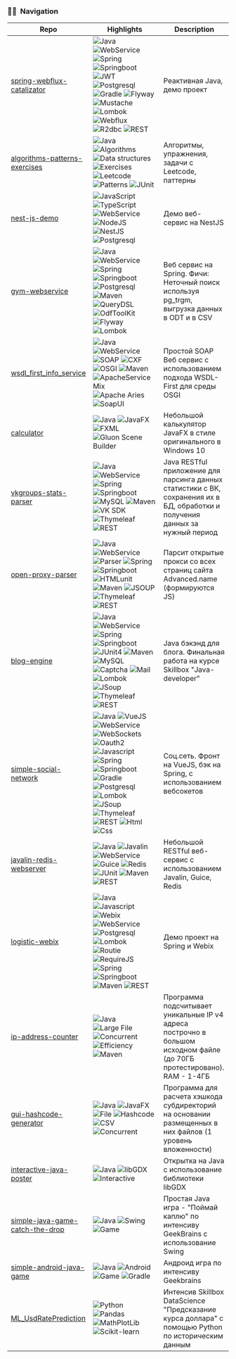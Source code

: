 ### 🤝🏻 &nbsp;Navigation

|               **Repo**      |           **Highlights**              | **Description** |
| --------------------------- | ------------------------------------- | ---------------- |
| [spring-webflux-catalizator](https://github.com/s-rb/spring-webflux-catalizator) | ![Java](https://img.shields.io/badge/-Java-05122A?style=flat&logo=Java&logoColor=FFA518) ![WebService](https://img.shields.io/badge/-WebService-05122A?style=flat) ![Spring](https://img.shields.io/badge/-Spring-05122A?style=flat&logo=Spring&logoColor=71b23c) ![Springboot](https://img.shields.io/badge/-SpringBoot-05122A?style=flat&logo=Springboot&logoColor=71b23c) ![JWT](https://img.shields.io/badge/-JWT-05122A?style=flat&logo=jsonwebtokens&logoColor=71b23c) ![Postgresql](https://img.shields.io/badge/-Postgresql-05122A?style=flat&logo=Postgresql&logoColor=fffffb) ![Gradle](https://img.shields.io/badge/-Gradle-05122A?style=flat&logo=Gradle&logoColor=fffffb) ![Flyway](https://img.shields.io/badge/-Flyway-05122A?style=flat) ![Mustache](https://img.shields.io/badge/-Mustache-05122A?style=flat) ![Lombok](https://img.shields.io/badge/-Lombok-05122A?style=flat) ![Webflux](https://img.shields.io/badge/-Webflux-05122A?style=flat) ![R2dbc](https://img.shields.io/badge/-R2dbc-05122A?style=flat) ![REST](https://img.shields.io/badge/-REST-05122A?style=flat) | Реактивная Java, демо проект |
| [algorithms-patterns-exercises](https://github.com/s-rb/algorithms-patterns-exercises) | ![Java](https://img.shields.io/badge/-Java-05122A?style=flat&logo=Java&logoColor=FFA518) ![Algorithms](https://img.shields.io/badge/-Algorithms-05122A?style=flat) ![Data structures](https://img.shields.io/badge/-Data_structures-05122A?style=flat) ![Exercises](https://img.shields.io/badge/-Exercises-05122A?style=flat) ![Leetcode](https://img.shields.io/badge/-Leetcode-05122A?style=flat&logo=leetcode&logoColor=FFA518) ![Patterns](https://img.shields.io/badge/-Patterns-05122A?style=flat) ![JUnit](https://img.shields.io/badge/-JUnit-05122A?style=flat) | Алгоритмы, упражнения, задачи с Leetcode, паттерны |
| [nest-js-demo](https://github.com/s-rb/nest-js-demo) | ![JavaScript](https://img.shields.io/badge/-JavaScript-05122A?style=flat&logo=javascript) ![TypeScript](https://img.shields.io/badge/-TypeScript-05122A?style=flat&logo=TypeScript) ![WebService](https://img.shields.io/badge/-WebService-05122A?style=flat) ![NodeJS](https://img.shields.io/badge/-NodeJS-05122A?style=flat&logo=NodedotJS) ![NestJS](https://img.shields.io/badge/-NestJS-05122A?style=flat&logo=NestJS) ![Postgresql](https://img.shields.io/badge/-Postgresql-05122A?style=flat&logo=Postgresql&logoColor=fffffb) | Демо веб-сервис на NestJS |
| [gym-webservice](https://github.com/s-rb/gym-webservice) | ![Java](https://img.shields.io/badge/-Java-05122A?style=flat&logo=Java&logoColor=FFA518) ![WebService](https://img.shields.io/badge/-WebService-05122A?style=flat) ![Spring](https://img.shields.io/badge/-Spring-05122A?style=flat&logo=Spring&logoColor=71b23c) ![Springboot](https://img.shields.io/badge/-SpringBoot-05122A?style=flat&logo=Springboot&logoColor=71b23c) ![Postgresql](https://img.shields.io/badge/-Postgresql-05122A?style=flat&logo=Postgresql&logoColor=fffffb) ![Maven](https://img.shields.io/badge/-Maven-05122A?style=flat&logo=apachemaven&logoColor=fffffb) ![QueryDSL](https://img.shields.io/badge/-QueryDSL-05122A?style=flat) ![OdfToolKit](https://img.shields.io/badge/-OdfToolKit-05122A?style=flat) ![Flyway](https://img.shields.io/badge/-Flyway-05122A?style=flat) ![Lombok](https://img.shields.io/badge/-Lombok-05122A?style=flat) | Веб сервис на Spring. Фичи: Неточный поиск используя pg_trgm, выгрузка данных в ODT и в CSV |
| [wsdl_first_info_service](https://github.com/s-rb/wsdl_first_info_service) | ![Java](https://img.shields.io/badge/-Java-05122A?style=flat&logo=Java&logoColor=FFA518) ![WebService](https://img.shields.io/badge/-WebService-05122A?style=flat) ![SOAP](https://img.shields.io/badge/-SOAP-05122A?style=flat) ![CXF](https://img.shields.io/badge/-CXF-05122A?style=flat) ![OSGI](https://img.shields.io/badge/-OSGI-05122A?style=flat) ![Maven](https://img.shields.io/badge/-Maven-05122A?style=flat&logo=apachemaven&logoColor=fffffb) ![ApacheServiceMix](https://img.shields.io/badge/-Apache_Service_Mix-05122A?style=flat) ![Apache Aries](https://img.shields.io/badge/-Apache_Aries-05122A?style=flat) ![SoapUI](https://img.shields.io/badge/-SoapUI-05122A?style=flat) | Простой SOAP Веб сервис с использованием подхода WSDL-First для среды OSGI |
| [calculator](https://github.com/s-rb/calculator) | ![Java](https://img.shields.io/badge/-Java-05122A?style=flat&logo=Java&logoColor=FFA518) ![JavaFX](https://img.shields.io/badge/-JavaFX-05122A?style=flat) ![FXML](https://img.shields.io/badge/-FXML-05122A?style=flat) ![Gluon Scene Builder](https://img.shields.io/badge/-Gluon_Scene_Builder-05122A?style=flat) | Небольшой калькулятор JavaFX в стиле оригинального в Windows 10 |
| [vkgroups-stats-parser](https://github.com/s-rb/vkgroups-stats-parser) | ![Java](https://img.shields.io/badge/-Java-05122A?style=flat&logo=Java&logoColor=FFA518) ![WebService](https://img.shields.io/badge/-WebService-05122A?style=flat) ![Spring](https://img.shields.io/badge/-Spring-05122A?style=flat&logo=Spring&logoColor=71b23c) ![Springboot](https://img.shields.io/badge/-SpringBoot-05122A?style=flat&logo=Springboot&logoColor=71b23c) ![MySQL](https://img.shields.io/badge/-MySQL-05122A?style=flat&logo=MySQL&logoColor=fffffb) ![Maven](https://img.shields.io/badge/-Maven-05122A?style=flat&logo=apachemaven&logoColor=fffffb) ![VK SDK](https://img.shields.io/badge/-VK_SDK-05122A?style=flat&logo=vk) ![Thymeleaf](https://img.shields.io/badge/-Thymeleaf-05122A?style=flat&logo=Thymeleaf) ![REST](https://img.shields.io/badge/-REST-05122A?style=flat) | Java RESTful приложение для парсинга данных статистики с ВК, сохранения их в БД, обработки и получения данных за нужный период |
| [open-proxy-parser](https://github.com/s-rb/open-proxy-parser) | ![Java](https://img.shields.io/badge/-Java-05122A?style=flat&logo=Java&logoColor=FFA518) ![WebService](https://img.shields.io/badge/-WebService-05122A?style=flat) ![Parser](https://img.shields.io/badge/-Parser-05122A?style=flat) ![Spring](https://img.shields.io/badge/-Spring-05122A?style=flat&logo=Spring&logoColor=71b23c) ![Springboot](https://img.shields.io/badge/-SpringBoot-05122A?style=flat&logo=Springboot&logoColor=71b23c) ![HTMLunit](https://img.shields.io/badge/-HtmlUnit-05122A?style=flat) ![Maven](https://img.shields.io/badge/-Maven-05122A?style=flat&logo=apachemaven&logoColor=fffffb) ![JSOUP](https://img.shields.io/badge/-JSOUP-05122A?style=flat) ![Thymeleaf](https://img.shields.io/badge/-Thymeleaf-05122A?style=flat&logo=Thymeleaf) ![REST](https://img.shields.io/badge/-REST-05122A?style=flat) | Парсит открытые прокси со всех страниц сайта Advanced.name (формируются JS) |
| [blog-engine](https://github.com/s-rb/blog-engine) | ![Java](https://img.shields.io/badge/-Java-05122A?style=flat&logo=Java&logoColor=FFA518) ![WebService](https://img.shields.io/badge/-WebService-05122A?style=flat) ![Spring](https://img.shields.io/badge/-Spring-05122A?style=flat&logo=Spring&logoColor=71b23c) ![Springboot](https://img.shields.io/badge/-SpringBoot-05122A?style=flat&logo=Springboot&logoColor=71b23c) ![JUnit4](https://img.shields.io/badge/-JUnit4-05122A?style=flat) ![Maven](https://img.shields.io/badge/-Maven-05122A?style=flat&logo=apachemaven&logoColor=fffffb) ![MySQL](https://img.shields.io/badge/-MySQL8-05122A?style=flat&logo=mysql&logoColor=fffffb) ![Captcha](https://img.shields.io/badge/-Captcha-05122A?style=flat) ![Mail](https://img.shields.io/badge/-Spring_Mail-05122A?style=flat&logo=springboot) ![Lombok](https://img.shields.io/badge/-Lombok-05122A?style=flat&logo=lombok) ![JSoup](https://img.shields.io/badge/-JSoup-05122A?style=flat&logo=jsoup) ![Thymeleaf](https://img.shields.io/badge/-Thymeleaf-05122A?style=flat&logo=Thymeleaf) ![REST](https://img.shields.io/badge/-REST-05122A?style=flat) | Java бэкэнд для блога. Финальная работа на курсе Skillbох "Java-developer" |
| [simple-social-network](https://github.com/s-rb/simple-social-network) | ![Java](https://img.shields.io/badge/-Java-05122A?style=flat&logo=Java&logoColor=FFA518) ![VueJS](https://img.shields.io/badge/-VueJS-05122A?style=flat&logo=vuedotjs) ![WebService](https://img.shields.io/badge/-WebService-05122A?style=flat) ![WebSockets](https://img.shields.io/badge/-WebSockets-05122A?style=flat) ![Oauth2](https://img.shields.io/badge/-Oauth2-05122A?style=flat&logo=oauth) ![Javascript](https://img.shields.io/badge/-Javascript-05122A?style=flat&logo=Javascript) ![Spring](https://img.shields.io/badge/-Spring-05122A?style=flat&logo=Spring&logoColor=71b23c) ![Springboot](https://img.shields.io/badge/-SpringBoot-05122A?style=flat&logo=Springboot&logoColor=71b23c) ![Gradle](https://img.shields.io/badge/-Gradle-05122A?style=flat&logo=gradle&logoColor=fffffb) ![Postgresql](https://img.shields.io/badge/-Postgresql-05122A?style=flat&logo=Postgresql&logoColor=fffffb) ![Lombok](https://img.shields.io/badge/-Lombok-05122A?style=flat&logo=lombok) ![JSoup](https://img.shields.io/badge/-JSoup-05122A?style=flat&logo=jsoup) ![Thymeleaf](https://img.shields.io/badge/-Thymeleaf-05122A?style=flat&logo=Thymeleaf) ![REST](https://img.shields.io/badge/-REST-05122A?style=flat) ![Html](https://img.shields.io/badge/-Html-05122A?style=flat&logo=html) ![Css](https://img.shields.io/badge/-Css-05122A?style=flat&logo=css) | Соц.сеть. Фронт на VueJS, бэк на Spring, с использованием вебсокетов |
| [javalin-redis-webserver](https://github.com/s-rb/javalin-redis-webserver) | ![Java](https://img.shields.io/badge/-Java-05122A?style=flat&logo=Java&logoColor=FFA518) ![Javalin](https://img.shields.io/badge/-Javalin-05122A?style=flat&logo=Javalin) ![WebService](https://img.shields.io/badge/-WebService-05122A?style=flat) ![Guice](https://img.shields.io/badge/-Guice-05122A?style=flat&logo=guice) ![Redis](https://img.shields.io/badge/-Redis-05122A?style=flat&logo=redis&logoColor=yellow) ![JUnit](https://img.shields.io/badge/-JUnit-05122A?style=flat&logo=JUnit) ![Maven](https://img.shields.io/badge/-Maven-05122A?style=flat&logo=apachemaven&logoColor=fffffb) ![REST](https://img.shields.io/badge/-REST-05122A?style=flat) | Небольшой RESTful веб-сервис с использованием Javalin, Guice, Redis |
| [logistic-webix](https://github.com/s-rb/logistic-webix) | ![Java](https://img.shields.io/badge/-Java-05122A?style=flat&logo=Java&logoColor=FFA518) ![Javascript](https://img.shields.io/badge/-Javascript-05122A?style=flat&logo=Javascript) ![Webix](https://img.shields.io/badge/-Webix-05122A?style=flat&logo=Webix) ![WebService](https://img.shields.io/badge/-WebService-05122A?style=flat) ![Postgresql](https://img.shields.io/badge/-Postgresql-05122A?style=flat&logo=Postgresql&logoColor=fffffb) ![Lombok](https://img.shields.io/badge/-Lombok-05122A?style=flat&logo=Lombok&logoColor=yellow) ![Routie](https://img.shields.io/badge/-Routie-05122A?style=flat&logo=Routie) ![RequireJS](https://img.shields.io/badge/-RequireJS-05122A?style=flat&logo=RequireJS) ![Spring](https://img.shields.io/badge/-Spring-05122A?style=flat&logo=Spring&logoColor=71b23c) ![Springboot](https://img.shields.io/badge/-SpringBoot-05122A?style=flat&logo=Springboot&logoColor=71b23c) ![Maven](https://img.shields.io/badge/-Maven-05122A?style=flat&logo=apachemaven&logoColor=fffffb) ![REST](https://img.shields.io/badge/-REST-05122A?style=flat) | Демо проект на Spring и Webix |
| [ip-address-counter](https://github.com/s-rb/ip-address-counter) | ![Java](https://img.shields.io/badge/-Java-05122A?style=flat&logo=Java&logoColor=FFA518) ![Large File](https://img.shields.io/badge/-Large_File-05122A?style=flat&logo=none) ![Concurrent](https://img.shields.io/badge/-Concurrent-05122A?style=flat&logo=Concurrent) ![Efficiency](https://img.shields.io/badge/-Efficiency-05122A?style=flat) ![Maven](https://img.shields.io/badge/-Maven-05122A?style=flat&logo=apachemaven&logoColor=fffffb) | Программа подсчитывает уникальные IP v4 адреса построчно в большом исходном файле (до 70ГБ протестировано). RAM - 1-4ГБ |
| [gui-hashcode-generator](https://github.com/s-rb/gui-hashcode-generator) | ![Java](https://img.shields.io/badge/-Java-05122A?style=flat&logo=Java&logoColor=FFA518) ![JavaFX](https://img.shields.io/badge/-JavaFX-05122A?style=flat&logo=JavaFX) ![File](https://img.shields.io/badge/-File-05122A?style=flat&logo=File) ![Hashcode](https://img.shields.io/badge/-Hashcode-05122A?style=Hashcode) ![CSV](https://img.shields.io/badge/-CSV-05122A?style=flat&logo=csv&logoColor=fffffb) ![Concurrent](https://img.shields.io/badge/-Concurrent-05122A?style=flat&logo=Concurrent&logoColor=fffffb) | Программа для расчета хэшкода субдиректорий на основании размещенных в них файлов (1 уровень вложенности) |
| [interactive-java-poster](https://github.com/s-rb/interactive-java-poster) | ![Java](https://img.shields.io/badge/-Java-05122A?style=flat&logo=Java&logoColor=FFA518) ![libGDX](https://img.shields.io/badge/-libGDX-05122A?style=flat&logo=libGDX) ![Interactive](https://img.shields.io/badge/-Interactive-05122A?style=flat&logo=Interactive) | Открытка на Java с использование библиотеки libGDX |
| [simple-java-game-catch-the-drop](https://github.com/s-rb/simple-java-game-catch-the-drop) | ![Java](https://img.shields.io/badge/-Java-05122A?style=flat&logo=Java&logoColor=FFA518) ![Swing](https://img.shields.io/badge/-Swing-05122A?style=flat&logo=Swing) ![Game](https://img.shields.io/badge/-Game-05122A?style=flat&logo=Game) | Простая Java игра - "Поймай каплю" по интенсиву GeekBrains с использование Swing |
| [simple-android-java-game](https://github.com/s-rb/simple-android-java-game) | ![Java](https://img.shields.io/badge/-Java-05122A?style=flat&logo=Java&logoColor=FFA518) ![Android](https://img.shields.io/badge/-Android-05122A?style=flat&logo=Android) ![Game](https://img.shields.io/badge/-Game-05122A?style=flat&logo=Game) ![Gradle](https://img.shields.io/badge/-Gradle-05122A?style=flat&logo=Gradle) | Андроид игра по интенсиву Geekbrains |
| [ML_UsdRatePrediction](https://github.com/s-rb/ML_UsdRatePrediction) | ![Python](https://img.shields.io/badge/-Python-05122A?style=flat&logo=Python&logoColor=fffffb) ![Pandas](https://img.shields.io/badge/-Pandas-05122A?style=flat&logo=Pandas) ![MathPlotLib](https://img.shields.io/badge/-MathPlotLib-05122A?style=flat&logo=MathPlotLib) ![Scikit-learn](https://img.shields.io/badge/-Scikit_learn-05122A?style=flat&logo=sklearn) | Интенсив Skillbox DataScience "Предсказание курса доллара" с помощью Python по историческим данным |